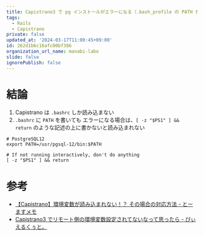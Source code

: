 ```yaml
---
title: Capistrano3 で pg インストールがエラーになる（.bash_profile の PATH が読み込まれていない）
tags:
  - Rails
  - Capistrano
private: false
updated_at: '2024-03-17T11:00:45+09:00'
id: 262d1b6c16afc00bf386
organization_url_name: manabi-labo
slide: false
ignorePublish: false
---
```

# 結論
1. Capistrano は `.bashrc` しか読み込まない
2. `.bashrc` に `PATH` を書いても エラーになる場合は、`[ -z "$PS1" ] && return` のような記述の上に書かないと読み込まれない

  ```:.bashrc
  # PostgreSQL12
  export PATH=/usr/pgsql-12/bin:$PATH

  # If not running interactively, don't do anything
  [ -z "$PS1" ] && return
  ```

# 参考

- [【Capistrano】環境変数が読み込まれない！？ その場合の対応方法 - とーますメモ ](http://thoames.hatenadiary.jp/entry/2018/07/10/102211)
- [Capistrano3 でリモート側の環境変数設定されてないなって思ったら - びぃえるくぅと。](https://yadex205.hatenablog.jp/entry/2017/07/26/172649)
